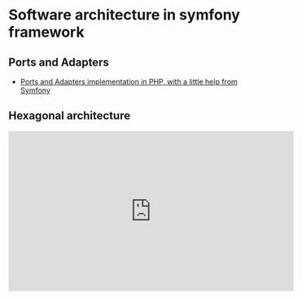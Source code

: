 # Software architecture in symfony framework

## Ports and Adapters

- [Ports and Adapters implementation in PHP, with a little help from Symfony](https://medium.com/azimolabs/ports-and-adapters-implementation-in-php-with-a-little-symfony-help-6d4fdbe830ba)

## Hexagonal architecture

<iframe width="560" height="315" src="https://www.youtube.com/embed/K1EJBmwg9EQ" frameborder="0" allow="accelerometer; autoplay; encrypted-media; gyroscope; picture-in-picture" allowfullscreen></iframe>
